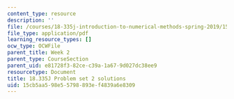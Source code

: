 ```yaml
---
content_type: resource
description: ''
file: /courses/18-335j-introduction-to-numerical-methods-spring-2019/15cb5aa598e55798893ef4839a6e8309_MIT18_335JS19_pset2sol.pdf
file_type: application/pdf
learning_resource_types: []
ocw_type: OCWFile
parent_title: Week 2
parent_type: CourseSection
parent_uid: e81728f3-82ce-c39a-1a67-9d027dc38ee9
resourcetype: Document
title: 18.335J Problem set 2 solutions
uid: 15cb5aa5-98e5-5798-893e-f4839a6e8309
---
```

